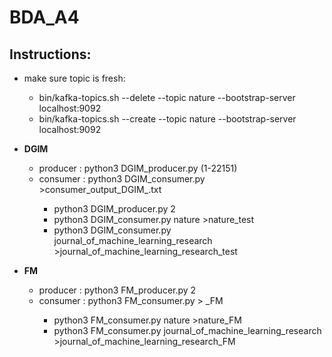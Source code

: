 # BDA_A4

## Instructions:

* make sure topic is fresh:
    * bin/kafka-topics.sh --delete --topic nature --bootstrap-server localhost:9092
    * bin/kafka-topics.sh --create --topic nature --bootstrap-server localhost:9092
    
* **DGIM**
    * producer : python3 DGIM_producer.py <no of topics> (1-22151)
    * consumer : python3 DGIM_consumer.py <topic name> >consumer_output_DGIM_<topic>.txt
        * python3 DGIM_producer.py 2
        * python3 DGIM_consumer.py nature >nature_test
        * python3 DGIM_consumer.py journal_of_machine_learning_research >journal_of_machine_learning_research_test


* **FM** 
    * producer : python3 FM_producer.py 2
    * consumer :  python3 FM_consumer.py <topic> > <topic>_FM
        * python3 FM_consumer.py nature >nature_FM
        * python3 FM_consumer.py journal_of_machine_learning_research >journal_of_machine_learning_research_FM
    